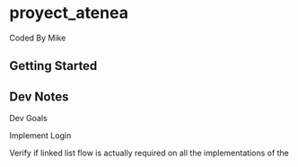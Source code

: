 # proyect_atenea

Coded By Mike

## Getting Started

 
## Dev Notes 
Dev Goals

Implement Login

Verify if linked list flow is actually required on all the implementations of the 